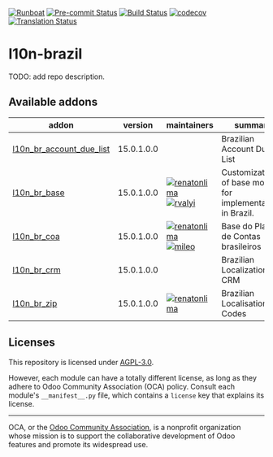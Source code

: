 
[![Runboat](https://img.shields.io/badge/runboat-Try%20me-875A7B.png)](https://runboat.odoo-community.org/builds?repo=OCA/l10n-brazil&target_branch=15.0)
[![Pre-commit Status](https://github.com/OCA/l10n-brazil/actions/workflows/pre-commit.yml/badge.svg?branch=15.0)](https://github.com/OCA/l10n-brazil/actions/workflows/pre-commit.yml?query=branch%3A15.0)
[![Build Status](https://github.com/OCA/l10n-brazil/actions/workflows/test.yml/badge.svg?branch=15.0)](https://github.com/OCA/l10n-brazil/actions/workflows/test.yml?query=branch%3A15.0)
[![codecov](https://codecov.io/gh/OCA/l10n-brazil/branch/15.0/graph/badge.svg)](https://codecov.io/gh/OCA/l10n-brazil)
[![Translation Status](https://translation.odoo-community.org/widgets/l10n-brazil-15-0/-/svg-badge.svg)](https://translation.odoo-community.org/engage/l10n-brazil-15-0/?utm_source=widget)

<!-- /!\ do not modify above this line -->

# l10n-brazil

TODO: add repo description.

<!-- /!\ do not modify below this line -->

<!-- prettier-ignore-start -->

[//]: # (addons)

Available addons
----------------
addon | version | maintainers | summary
--- | --- | --- | ---
[l10n_br_account_due_list](l10n_br_account_due_list/) | 15.0.1.0.0 |  | Brazilian Account Due List
[l10n_br_base](l10n_br_base/) | 15.0.1.0.0 | [![renatonlima](https://github.com/renatonlima.png?size=30px)](https://github.com/renatonlima) [![rvalyi](https://github.com/rvalyi.png?size=30px)](https://github.com/rvalyi) | Customization of base module for implementations in Brazil.
[l10n_br_coa](l10n_br_coa/) | 15.0.1.0.0 | [![renatonlima](https://github.com/renatonlima.png?size=30px)](https://github.com/renatonlima) [![mileo](https://github.com/mileo.png?size=30px)](https://github.com/mileo) | Base do Planos de Contas brasileiros
[l10n_br_crm](l10n_br_crm/) | 15.0.1.0.0 |  | Brazilian Localization CRM
[l10n_br_zip](l10n_br_zip/) | 15.0.1.0.0 | [![renatonlima](https://github.com/renatonlima.png?size=30px)](https://github.com/renatonlima) | Brazilian Localisation ZIP Codes

[//]: # (end addons)

<!-- prettier-ignore-end -->

## Licenses

This repository is licensed under [AGPL-3.0](LICENSE).

However, each module can have a totally different license, as long as they adhere to Odoo Community Association (OCA)
policy. Consult each module's `__manifest__.py` file, which contains a `license` key
that explains its license.

----
OCA, or the [Odoo Community Association](http://odoo-community.org/), is a nonprofit
organization whose mission is to support the collaborative development of Odoo features
and promote its widespread use.
